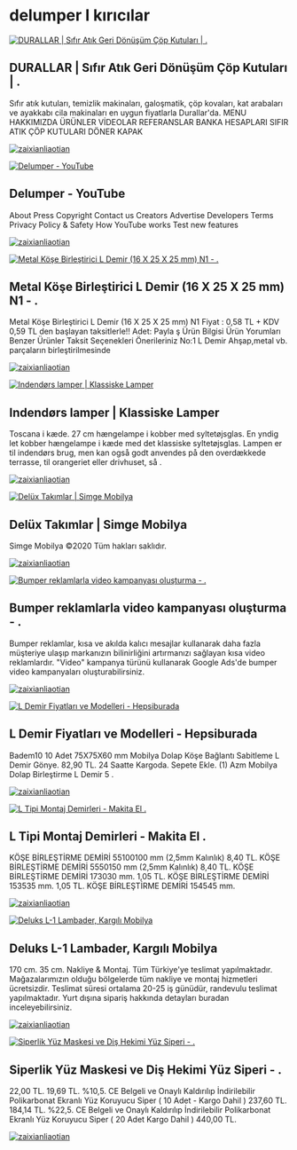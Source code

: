 # delumper l kırıcılar
<a href="https://mnn.zoosnet.net/LR/Chatpre.aspx?id=MNN94995150&p=https://topgrinding.com/" target="_blank">![DURALLAR | Sıfır Atık Geri Dönüşüm Çöp Kutuları | .](https://github.com/technlg/images/blob/main/49.jpg)</a>
## DURALLAR | Sıfır Atık Geri Dönüşüm Çöp Kutuları | .
Sıfır atık kutuları, temizlik makinaları, galoşmatik, çöp kovaları, kat arabaları ve ayakkabı cila makinaları en uygun fiyatlarla Durallar'da. MENU HAKKIMIZDA ÜRÜNLER VİDEOLAR REFERANSLAR BANKA HESAPLARI SIFIR ATIK ÇÖP KUTULARI DÖNER KAPAK
<a href="https://mnn.zoosnet.net/LR/Chatpre.aspx?id=MNN94995150&p=https://topgrinding.com/" target="_blank"><img src="https://github.com/technlg/images/raw/main/chat11.jpg" alt="zaixianliaotian"/></a><a href="//whatsapp.shibangsoft.com/WhatsApp.php" ><img src="https://github.com/technlg/images/raw/main/chat11.png" alt=""></a>
<a href="https://mnn.zoosnet.net/LR/Chatpre.aspx?id=MNN94995150&p=https://topgrinding.com/" target="_blank">![Delumper - YouTube](https://github.com/technlg/images/blob/main/22.jpg)</a>
## Delumper - YouTube
About Press Copyright Contact us Creators Advertise Developers Terms Privacy Policy & Safety How YouTube works Test new features
<a href="https://mnn.zoosnet.net/LR/Chatpre.aspx?id=MNN94995150&p=https://topgrinding.com/" target="_blank"><img src="https://github.com/technlg/images/raw/main/chat11.jpg" alt="zaixianliaotian"/></a><a href="//whatsapp.shibangsoft.com/WhatsApp.php" ><img src="https://github.com/technlg/images/raw/main/chat11.png" alt=""></a>
<a href="https://mnn.zoosnet.net/LR/Chatpre.aspx?id=MNN94995150&p=https://topgrinding.com/" target="_blank">![Metal Köşe Birleştirici L Demir (16 X 25 X 25 mm) N1 - .](https://github.com/technlg/images/blob/main/21.jpg)</a>
## Metal Köşe Birleştirici L Demir (16 X 25 X 25 mm) N1 - .
Metal Köşe Birleştirici L Demir (16 X 25 X 25 mm) N1 Fiyat : 0,58 TL + KDV 0,59 TL den başlayan taksitlerle!! Adet: Payla ş Ürün Bilgisi Ürün Yorumları Benzer Ürünler Taksit Seçenekleri Önerileriniz No:1 L Demir Ahşap,metal vb. parçaların birleştirilmesinde 
<a href="https://mnn.zoosnet.net/LR/Chatpre.aspx?id=MNN94995150&p=https://topgrinding.com/" target="_blank"><img src="https://github.com/technlg/images/raw/main/chat11.jpg" alt="zaixianliaotian"/></a><a href="//whatsapp.shibangsoft.com/WhatsApp.php" ><img src="https://github.com/technlg/images/raw/main/chat11.png" alt=""></a>
<a href="https://mnn.zoosnet.net/LR/Chatpre.aspx?id=MNN94995150&p=https://topgrinding.com/" target="_blank">![Indendørs lamper | Klassiske Lamper](https://github.com/technlg/images/blob/main/5.jpg)</a>
## Indendørs lamper | Klassiske Lamper
Toscana i kæde. 27 cm hængelampe i kobber med syltetøjsglas. En yndig let kobber hængelampe i kæde med det klassiske syltetøjsglas. Lampen er til indendørs brug, men kan også godt anvendes på den overdækkede terrasse, til orangeriet eller drivhuset, så .
<a href="https://mnn.zoosnet.net/LR/Chatpre.aspx?id=MNN94995150&p=https://topgrinding.com/" target="_blank"><img src="https://github.com/technlg/images/raw/main/chat11.jpg" alt="zaixianliaotian"/></a><a href="//whatsapp.shibangsoft.com/WhatsApp.php" ><img src="https://github.com/technlg/images/raw/main/chat11.png" alt=""></a>
<a href="https://mnn.zoosnet.net/LR/Chatpre.aspx?id=MNN94995150&p=https://topgrinding.com/" target="_blank">![Delüx Takımlar | Simge Mobilya](https://github.com/technlg/images/blob/main/12.jpg)</a>
## Delüx Takımlar | Simge Mobilya
Simge Mobilya ©2020 Tüm hakları saklıdır.
<a href="https://mnn.zoosnet.net/LR/Chatpre.aspx?id=MNN94995150&p=https://topgrinding.com/" target="_blank"><img src="https://github.com/technlg/images/raw/main/chat11.jpg" alt="zaixianliaotian"/></a><a href="//whatsapp.shibangsoft.com/WhatsApp.php" ><img src="https://github.com/technlg/images/raw/main/chat11.png" alt=""></a>
<a href="https://mnn.zoosnet.net/LR/Chatpre.aspx?id=MNN94995150&p=https://topgrinding.com/" target="_blank">![Bumper reklamlarla video kampanyası oluşturma - .](https://github.com/technlg/images/blob/main/43.jpg)</a>
## Bumper reklamlarla video kampanyası oluşturma - .
Bumper reklamlar, kısa ve akılda kalıcı mesajlar kullanarak daha fazla müşteriye ulaşıp markanızın bilinirliğini artırmanızı sağlayan kısa video reklamlardır. "Video" kampanya türünü kullanarak Google Ads'de bumper video kampanyaları oluşturabilirsiniz.
<a href="https://mnn.zoosnet.net/LR/Chatpre.aspx?id=MNN94995150&p=https://topgrinding.com/" target="_blank"><img src="https://github.com/technlg/images/raw/main/chat11.jpg" alt="zaixianliaotian"/></a><a href="//whatsapp.shibangsoft.com/WhatsApp.php" ><img src="https://github.com/technlg/images/raw/main/chat11.png" alt=""></a>
<a href="https://mnn.zoosnet.net/LR/Chatpre.aspx?id=MNN94995150&p=https://topgrinding.com/" target="_blank">![L Demir Fiyatları ve Modelleri - Hepsiburada](https://github.com/technlg/images/blob/main/40.jpg)</a>
## L Demir Fiyatları ve Modelleri - Hepsiburada
Badem10 10 Adet 75X75X60 mm Mobilya Dolap Köşe Bağlantı Sabitleme L Demir Gönye. 82,90 TL. 24 Saatte Kargoda. Sepete Ekle. (1) Azm Mobilya Dolap Birleştirme L Demir 5 .
<a href="https://mnn.zoosnet.net/LR/Chatpre.aspx?id=MNN94995150&p=https://topgrinding.com/" target="_blank"><img src="https://github.com/technlg/images/raw/main/chat11.jpg" alt="zaixianliaotian"/></a><a href="//whatsapp.shibangsoft.com/WhatsApp.php" ><img src="https://github.com/technlg/images/raw/main/chat11.png" alt=""></a>
<a href="https://mnn.zoosnet.net/LR/Chatpre.aspx?id=MNN94995150&p=https://topgrinding.com/" target="_blank">![L Tipi Montaj Demirleri - Makita El .](https://github.com/technlg/images/blob/main/62.jpg)</a>
## L Tipi Montaj Demirleri - Makita El .
KÖŞE BİRLEŞTİRME DEMİRİ 55100100 mm (2,5mm Kalınlık) 8,40 TL. KÖŞE BİRLEŞTİRME DEMİRİ 5550150 mm (2,5mm Kalınlık) 8,40 TL. KÖŞE BİRLEŞTİRME DEMİRİ 173030 mm. 1,05 TL. KÖŞE BİRLEŞTİRME DEMİRİ 153535 mm. 1,05 TL. KÖŞE BİRLEŞTİRME DEMİRİ 154545 mm.
<a href="https://mnn.zoosnet.net/LR/Chatpre.aspx?id=MNN94995150&p=https://topgrinding.com/" target="_blank"><img src="https://github.com/technlg/images/raw/main/chat11.jpg" alt="zaixianliaotian"/></a><a href="//whatsapp.shibangsoft.com/WhatsApp.php" ><img src="https://github.com/technlg/images/raw/main/chat11.png" alt=""></a>
<a href="https://mnn.zoosnet.net/LR/Chatpre.aspx?id=MNN94995150&p=https://topgrinding.com/" target="_blank">![Deluks L-1 Lambader, Kargılı Mobilya](https://github.com/technlg/images/blob/main/29.jpg)</a>
## Deluks L-1 Lambader, Kargılı Mobilya
170 cm. 35 cm. Nakliye & Montaj. Tüm Türkiye'ye teslimat yapılmaktadır. Mağazalarımızın olduğu bölgelerde tüm nakliye ve montaj hizmetleri ücretsizdir. Teslimat süresi ortalama 20-25 iş günüdür, randevulu teslimat yapılmaktadır. Yurt dışına sipariş hakkında detayları buradan inceleyebilirsiniz.
<a href="https://mnn.zoosnet.net/LR/Chatpre.aspx?id=MNN94995150&p=https://topgrinding.com/" target="_blank"><img src="https://github.com/technlg/images/raw/main/chat11.jpg" alt="zaixianliaotian"/></a><a href="//whatsapp.shibangsoft.com/WhatsApp.php" ><img src="https://github.com/technlg/images/raw/main/chat11.png" alt=""></a>
<a href="https://mnn.zoosnet.net/LR/Chatpre.aspx?id=MNN94995150&p=https://topgrinding.com/" target="_blank">![Siperlik Yüz Maskesi ve Diş Hekimi Yüz Siperi - .](https://github.com/technlg/images/blob/main/26.jpg)</a>
## Siperlik Yüz Maskesi ve Diş Hekimi Yüz Siperi - .
22,00 TL. 19,69 TL. %10,5. CE Belgeli ve Onaylı Kaldırılıp İndirilebilir Polikarbonat Ekranlı Yüz Koruyucu Siper ( 10 Adet - Kargo Dahil ) 237,60 TL. 184,14 TL. %22,5. CE Belgeli ve Onaylı Kaldırılıp İndirilebilir Polikarbonat Ekranlı Yüz Koruyucu Siper ( 20 Adet Kargo Dahil ) 440,00 TL.
<a href="https://mnn.zoosnet.net/LR/Chatpre.aspx?id=MNN94995150&p=https://topgrinding.com/" target="_blank"><img src="https://github.com/technlg/images/raw/main/chat11.jpg" alt="zaixianliaotian"/></a><a href="//whatsapp.shibangsoft.com/WhatsApp.php" ><img src="https://github.com/technlg/images/raw/main/chat11.png" alt=""></a>
